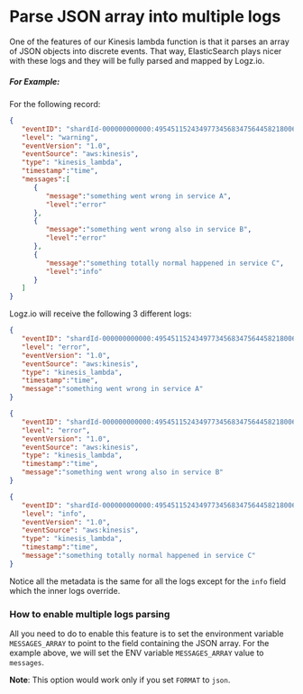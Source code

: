# Parse JSON array into multiple logs

One of the features of our Kinesis lambda function is that it parses an array of JSON objects into discrete events.  That way, ElasticSearch plays nicer with these logs and they will be fully parsed and mapped by Logz.io.

##### For Example:
For the following record:
```json
{
   "eventID": "shardId-000000000000:495451152434977345683475644582180062593244200961",
   "level": "warning",
   "eventVersion": "1.0",
   "eventSource": "aws:kinesis",
   "type": "kinesis_lambda",
   "timestamp":"time",
   "messages":[
      {
         "message":"something went wrong in service A",
         "level":"error"
      },
      {
         "message":"something went wrong also in service B",
         "level":"error"
      },
      {
         "message":"something totally normal happened in service C",
         "level":"info"
      }
   ]
}
```

Logz.io will receive the following 3 different logs:
```json
{
   "eventID": "shardId-000000000000:495451152434977345683475644582180062593244200961",
   "level": "error",
   "eventVersion": "1.0",
   "eventSource": "aws:kinesis",
   "type": "kinesis_lambda",
   "timestamp":"time",
   "message":"something went wrong in service A"
}
```
```json
{
   "eventID": "shardId-000000000000:495451152434977345683475644582180062593244200961",
   "level": "error",
   "eventVersion": "1.0",
   "eventSource": "aws:kinesis",
   "type": "kinesis_lambda",
   "timestamp":"time",
   "message":"something went wrong also in service B"
}
```
```json
{
   "eventID": "shardId-000000000000:495451152434977345683475644582180062593244200961",
   "level": "info",
   "eventVersion": "1.0",
   "eventSource": "aws:kinesis",
   "type": "kinesis_lambda",
   "timestamp":"time",
   "message":"something totally normal happened in service C"
}
```

Notice all the metadata is the same for all the logs except for the `info` field which the inner logs override.

### How to enable multiple logs parsing

All you need to do to enable this feature is to set the environment variable `MESSAGES_ARRAY` to point to the field containing the JSON array.
For the example above, we will set the ENV variable `MESSAGES_ARRAY` value to `messages`.

**Note**: This option would work only if you set `FORMAT` to `json`.
